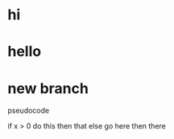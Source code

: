 # hi

# hello

# new branch


pseudocode

if x > 0
    do this
    then that
else
    go here
    then there